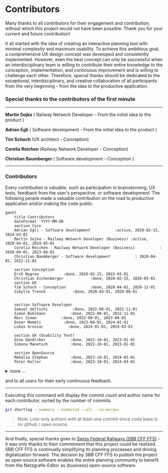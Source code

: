 # Contributors

Many thanks to all contributors for their engagement and contribution, without which this project
would not have been possible. Thank you for your current and future contribution!

It all started with the idea of creating an interactive planning tool with minimal complexity and
maximum usability. To achieve this ambitious goal, a comprehensive UX design concept was developed
and consistently implemented. However, even the best concept can only be successful when an
interdisciplinary team is willing to contribute their entire knowledge to the conception,
implementation, and continuous improvement and is willing to challenge each other. Therefore,
special thanks should be dedicated to the exceptional, interdisciplinary, and creative collaboration
of all participants from the very beginning - from the idea to the productive application.

### Special thanks to the contributors of the first minute

---

**Martin Sojka** ( Railway Network Developer - From the initial
idea to the product )

**Adrian Egli** ( Software development - From the initial idea to the product )

**Tim Schoch** (UX architect - Conception)

**Corelia Reichen** (Railway Network Developer - Conception)

**Christian Baumberger** ( Software development - Conception )

---

### Contributors
Every contribution is valuable, such as participation in brainstorming, UX tests, feedback from the
user's perspective, or software development. The following people made a valuable contribution on
the road to productive application and/or making the code public.

```mermaid
gantt
    title Contributors
    dateFormat  YYYY-MM-DD
    section Core
    Adrian Egli - Software development           :active, 2020-02-15, 2024-03-01
    Martin Sojka - Railway Network Developer (Business) :active,  2020-04-01, 2024-03-01
    Corelia Reichen - Railway Network Developer (Business)           : 2020-04-01, 2023-04-01
    Christian Baumberger - Software development           : 2020-04-01, 2022-11-01
    
    section Conception 
    Erik Nygren           :done, 2020-02-15, 2022-03-01
    Christian Eichenberger            :done, 2020-02-15, 2020-05-01
    section UX
    Tim Schoch - Conception           :done, 2020-04-01, 2020-12-01
    Sibylle Trenck            :done, 2020-03-01, 2020-06-01 


    section Software Developer
    Samuel Ueltschi           :done, 2022-08-01, 2022-11-01
    Simon Bühlmann           :done, 2022-08-01, 2022-11-01
    Marc Simon           :done, 2022-09-01, 2023-08-01
    Enser Memeti          :done, 2023-08-01, 2024-01-01
    Lukas Grossar           :done, 2024-01-01, 2024-03-01

    section UX (Usability Test)
    Dina Dändliker           :done, 2022-10-01, 2023-01-01
    Simona Manetsch          :done, 2022-10-01, 2023-01-01  

    section OpenSource
    Mahalia Stephan          :done, 2023-10-01, 2024-03-01
    Peter Keller             :done, 2023-10-01, 2024-03-01

```

<details>
<summary>more ... </summary>
<br>
- Christian Zosel
- Lukas Spirig [angular.app.sbb.ch](https://angular.app.sbb.ch/)

</details>

and to all users for their early continuous feedback.

---

Executing this command will display the commit count and author name for each contributor, sorted by
the number of commits.

```bash
git shortlog --summary --numbered --all --no-merges
```

> Note: Lists only authors with at least one commit since code base is on github / open source.

---

And finally, special thanks goes to [Swiss Federal Railways (SBB CFF FFS)](https://www.sbb.ch) - it
was only thanks to their commitment that this project could be realized. SBB CFF FFS is continually
simplifying its planning processes and driving digitalization forward. The decision by SBB CFF FFS
to publish the project as open source software enables the entire planning community to benefit from
the Netzgrafik-Editor as (business) open-source software.
